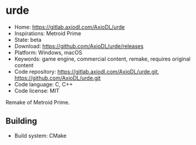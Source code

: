 # urde

- Home: https://gitlab.axiodl.com/AxioDL/urde
- Inspirations: Metroid Prime
- State: beta
- Download: https://github.com/AxioDL/urde/releases
- Platform: Windows, macOS
- Keywords: game engine, commercial content, remake, requires original content
- Code repository: https://gitlab.axiodl.com/AxioDL/urde.git, https://github.com/AxioDL/urde.git
- Code language: C, C++
- Code license: MIT

Remake of Metroid Prime.

## Building

- Build system: CMake
